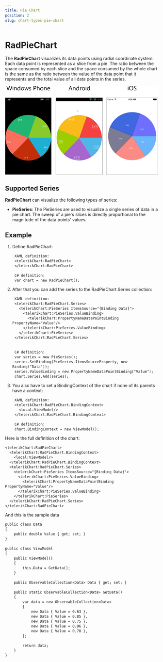 ```yaml
---
title: Pie Chart
position: 2
slug: chart-types-pie-chart
---
```


# RadPieChart #

The **RadPieChart**  visualizes its data points using radial coordinate system. Each data point is represented as a slice from a pie. The ratio between the space consumed by each slice and the space consumed by the whole chart is the same as the ratio between the value of the data point that it represents and the total value of all data points in the series.

![Pie Chart](pie-chart-example.png)

## Supported Series ##

**RadPieChart** can visualize the following types of series:

- **PieSeries**: The PieSeries are used to visualize a single series of data in a pie chart. The sweep of a pie's slices is directly proportional to the magnitude of the data points' values.

## Example ##

1. Define RadPieChart:  
	
		XAML definition:
		<telerikChart:RadPieChart>
		</telerikChart:RadPieChart>

		C# definition:
		var chart = new RadPieChart();

1. After that you can add the series to the RadPieChart.Series collection:

		XAML definition:
		<telerikChart:RadPieChart.Series>
		  <telerikChart:PieSeries ItemsSource="{Binding Data}">
		    <telerikChart:PieSeries.ValueBinding>
		      <telerikChart:PropertyNameDataPointBinding PropertyName="Value"/>
		    </telerikChart:PieSeries.ValueBinding>
		  </telerikChart:PieSeries>
		</telerikChart:RadPieChart.Series>


		C# definition:
		var series = new PieSeries();
		series.SetBinding(PieSeries.ItemsSourceProperty, new Binding("Data"));
		series.ValueBinding = new PropertyNameDataPointBinding("Value");
		chart.Series.Add(series);
1. You also have to set a BindingContext of the chart if none of its parents have a context:
 
		XAML definition:
		<telerikChart:RadPieChart.BindingContext>
		  <local:ViewModel/>
		</telerikChart:RadPieChart.BindingContext>

		C# definition:
		chart.BindingContext = new ViewModel();

Here is the full definition of the chart:

	<telerikChart:RadPieChart>
	  <telerikChart:RadPieChart.BindingContext>
	    <local:ViewModel/>
	  </telerikChart:RadPieChart.BindingContext>
	  <telerikChart:RadPieChart.Series>
	    <telerikChart:PieSeries ItemsSource="{Binding Data}">
	      <telerikChart:PieSeries.ValueBinding>
	        <telerikChart:PropertyNameDataPointBinding PropertyName="Value"/>
	      </telerikChart:PieSeries.ValueBinding>
	    </telerikChart:PieSeries>
	  </telerikChart:RadPieChart.Series>
	</telerikChart:RadPieChart>

And this is the sample data

	public class Data
	{		
	    public double Value { get; set; }
	}

	public class ViewModel
	{
	    public ViewModel()
	    {
	        this.Data = GetData();
	    }
	
	    public ObservableCollection<Data> Data { get; set; }
	
	    public static ObservableCollection<Data> GetData()
	    {
	        var data = new ObservableCollection<Data>
	        {
	            new Data { Value = 0.63 },
	            new Data { Value = 0.85 },
	            new Data { Value = 0.75 },
	            new Data { Value = 0.96 },
	            new Data { Value = 0.78 },
	        };
	
	        return data;
	    }
	}
